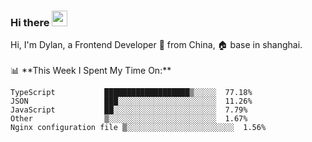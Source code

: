 ### Hi there <img src="https://media.giphy.com/media/hvRJCLFzcasrR4ia7z/giphy.gif" width="25px">

<!-- ![visitors](https://visitor-badge.glitch.me/badge?page_id=dislfyer.dislfyer) --!>

Hi, I'm Dylan, a Frontend Developer 🚀 from China, 🏠 base in shanghai.
<br/>
<br/>

📊 **This Week I Spent My Time On:**


<!--START_SECTION:waka-->

```text
TypeScript           ███████████████████▒░░░░░  77.18%
JSON                 ███░░░░░░░░░░░░░░░░░░░░░░  11.26%
JavaScript           ██░░░░░░░░░░░░░░░░░░░░░░░  7.79%
Other                ▒░░░░░░░░░░░░░░░░░░░░░░░░  1.67%
Nginx configuration file ▒░░░░░░░░░░░░░░░░░░░░░░░░  1.56%
```

<!--END_SECTION:waka-->

<!--
**About Me:**
 -->
